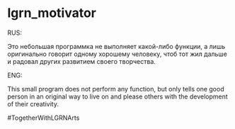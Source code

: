 # lgrn_motivator
RUS:

Это небольшая программка не выполняет какой-либо функции, а лишь оригинально говорит одному хорошему человеку, чтоб тот жил дальше и радовал других развитием своего творчества.

ENG:

This small program does not perform any function, but only tells one good person in an original way to live on and please others with the development of their creativity.

#TogetherWithLGRNArts
